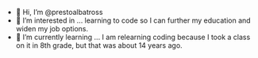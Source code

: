 - 👋 Hi, I’m @prestoalbatross
- 👀 I’m interested in ... learning to code so I can further my education and widen my job options.
- 🌱 I’m currently learning ... I am relearning coding because I took a class on it in 8th grade, but that was about 14 years ago.

<!---
prestoalbatross/prestoalbatross is a ✨ special ✨ repository because its `README.md` (this file) appears on your GitHub profile.
You can click the Preview link to take a look at your changes.
--->
